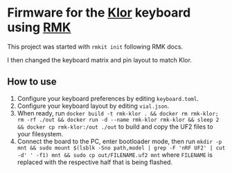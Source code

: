 # Firmware for the [Klor](https://github.com/GEIGEIGEIST/KLOR) keyboard using [RMK](https://github.com/haobogu/rmk) 

This project was started with `rmkit init` following RMK docs.

I then changed the keyboard matrix and pin layout to match Klor.

## How to use

1. Configure your keyboard preferences by editing `keyboard.toml`.
2. Configure your keyboard layout by editing `vial.json`.
3. When ready, run `docker build -t rmk-klor . && docker rm rmk-klor; rm -rf ./out && docker run -d --name rmk-klor rmk-klor && sleep 2 && docker cp rmk-klor:/out ./out` to build and copy the UF2 files to your filesystem.
4. Connect the board to the PC, enter bootloader mode, then run `mkdir -p mnt && sudo mount $(lsblk -Sno path,model | grep -F 'nRF UF2' | cut -d' ' -f1) mnt && sudo cp out/FILENAME.uf2 mnt` where `FILENAME` is replaced with the respective half that is being flashed.
